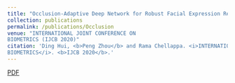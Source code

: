 ```yaml
---
title: "Occlusion-Adaptive Deep Network for Robust Facial Expression Recognition"
collection: publications
permalink: /publications/Occlusion
venue: "INTERNATIONAL JOINT CONFERENCE ON
BIOMETRICS (IJCB 2020)"
citation: 'Ding Hui, <b>Peng Zhou</b> and Rama Chellappa. <i>INTERNATIONAL JOINT CONFERENCE ON
BIOMETRICS</i>. <b>IJCB 2020</b>.'
---
```


[PDF](https://arxiv.org/pdf/2005.06040.pdf)

